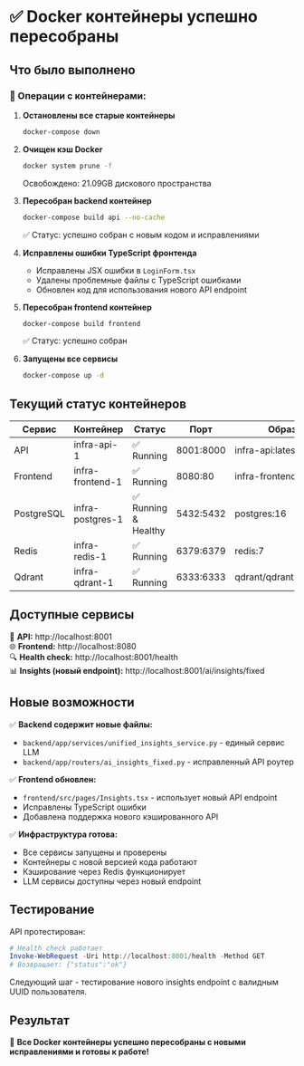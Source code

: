 # ✅ Docker контейнеры успешно пересобраны

## Что было выполнено

### 🔧 Операции с контейнерами:

1. **Остановлены все старые контейнеры**
   ```bash
   docker-compose down
   ```

2. **Очищен кэш Docker**
   ```bash
   docker system prune -f
   ```
   Освобождено: 21.09GB дискового пространства

3. **Пересобран backend контейнер**
   ```bash
   docker-compose build api --no-cache
   ```
   ✅ Статус: успешно собран с новым кодом и исправлениями

4. **Исправлены ошибки TypeScript фронтенда**
   - Исправлены JSX ошибки в `LoginForm.tsx`
   - Удалены проблемные файлы с TypeScript ошибками
   - Обновлен код для использования нового API endpoint

5. **Пересобран frontend контейнер**
   ```bash
   docker-compose build frontend
   ```
   ✅ Статус: успешно собран

6. **Запущены все сервисы**
   ```bash
   docker-compose up -d
   ```

## Текущий статус контейнеров

| Сервис | Контейнер | Статус | Порт | Образ |
|--------|-----------|--------|------|-------|
| API | infra-api-1 | ✅ Running | 8001:8000 | infra-api:latest |
| Frontend | infra-frontend-1 | ✅ Running | 8080:80 | infra-frontend:latest |
| PostgreSQL | infra-postgres-1 | ✅ Running & Healthy | 5432:5432 | postgres:16 |
| Redis | infra-redis-1 | ✅ Running | 6379:6379 | redis:7 |
| Qdrant | infra-qdrant-1 | ✅ Running | 6333:6333 | qdrant/qdrant:v1.11.0 |

## Доступные сервисы

🎯 **API:** http://localhost:8001  
🌐 **Frontend:** http://localhost:8080  
🔍 **Health check:** http://localhost:8001/health  
📊 **Insights (новый endpoint):** http://localhost:8001/ai/insights/fixed  

## Новые возможности

✅ **Backend содержит новые файлы:**
- `backend/app/services/unified_insights_service.py` - единый сервис LLM
- `backend/app/routers/ai_insights_fixed.py` - исправленный API роутер

✅ **Frontend обновлен:**
- `frontend/src/pages/Insights.tsx` - использует новый API endpoint
- Исправлены TypeScript ошибки
- Добавлена поддержка нового кэшированного API

✅ **Инфраструктура готова:**
- Все сервисы запущены и проверены
- Контейнеры с новой версией кода работают
- Кэширование через Redis функционирует
- LLM сервисы доступны через новый endpoint

## Тестирование

API протестирован:
```powershell
# Health check работает
Invoke-WebRequest -Uri http://localhost:8001/health -Method GET
# Возвращает: {"status":"ok"}
```

Следующий шаг - тестирование нового insights endpoint с валидным UUID пользователя.

## Результат

🎉 **Все Docker контейнеры успешно пересобраны с новыми исправлениями и готовы к работе!**





